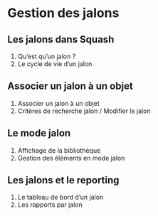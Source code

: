 # Gestion des jalons
    

##  Les jalons dans Squash  
1. Qu’est qu’un jalon ?  
2. Le cycle de vie d’un jalon
    
## Associer un jalon à un objet  
1. Associer un jalon à un objet
2. Critères de recherche jalon / Modifier le jalon 
    
## Le mode jalon  
1. Affichage de la bibliothèque  
2. Gestion des éléments en mode jalon 

## Les jalons et le reporting
1. Le tableau de bord d’un jalon  
2. Les rapports par jalon
<!--stackedit_data:
eyJoaXN0b3J5IjpbMTM4Mzc1OTE0Nl19
-->